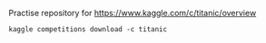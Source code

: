 Practise repository for https://www.kaggle.com/c/titanic/overview
```
kaggle competitions download -c titanic
```
